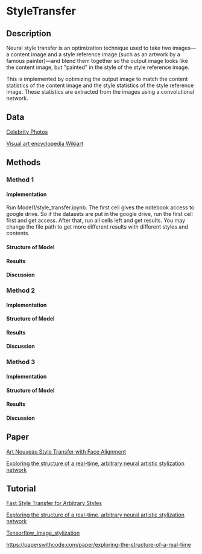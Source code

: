 # StyleTransfer

## Description

Neural style transfer is an optimization technique used to take two images—a content image and a style reference image (such as an artwork by a famous painter)—and blend them together so the output image looks like the content image, but "painted" in the style of the style reference image.

This is implemented by optimizing the output image to match the content statistics of the content image and the style statistics of the style reference image. These statistics are extracted from the images using a convolutional network.

## Data

[Celebrity Photos](http://mmlab.ie.cuhk.edu.hk/projects/CelebA.html)

[Visual art encyclopedia Wikiart](https://www.wikiart.org/)

## Methods

### Method 1

#### Implementation
Run Model1/style_transfer.ipynb.
The first cell gives the notebook access to google drive. So if the datasets are put in the google drive, run the first cell first and get access. After that, run all cells left and get results.
You may change the file path to get more different results with different styles and contents.

#### Structure of Model

#### Results

#### Discussion

### Method 2

#### Implementation

#### Structure of Model

#### Results

#### Discussion

### Method 3

#### Implementation

#### Structure of Model

#### Results

#### Discussion

## Paper

[Art Nouveau Style Transfer with Face Alignment](http://cs230.stanford.edu/projects_fall_2019/reports/26261057.pdf)

[Exploring the structure of a real-time, arbitrary neural artistic stylization network](https://arxiv.org/pdf/1705.06830.pdf)

## Tutorial

[Fast Style Transfer for Arbitrary Styles](https://www.tensorflow.org/hub/tutorials/tf2_arbitrary_image_stylization)

[Exploring the structure of a real-time, arbitrary neural artistic stylization network](https://github.com/magenta/magenta/tree/master/magenta/models/arbitrary_image_stylization)

[Tensorflow_image_stylization](https://github.com/Robinatp/Tensorflow_image_stylization)

https://paperswithcode.com/paper/exploring-the-structure-of-a-real-time
